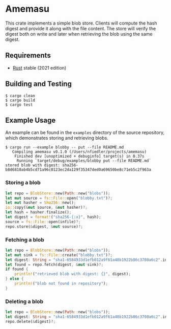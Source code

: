 # Amemasu

This crate implements a simple blob store. Clients will compute the hash digest and provide it along with the file content. The store will verify the digest both on write and later when retrieving the blob using the same digest.

## Requirements

* [Rust](https://www.rust-lang.org) stable (2021 edition)

## Building and Testing

```shell
$ cargo clean
$ cargo build
$ cargo test
```

## Example Usage

An example can be found in the `examples` directory of the source repository, which demonstrates storing and retrieving blobs.

```shell
$ cargo run --example blobby -- put --file README.md
   Compiling amemasu v0.1.0 (/Users/nfiedler/projects/amemasu)
    Finished dev [unoptimized + debuginfo] target(s) in 0.37s
     Running `target/debug/examples/blobby put --file README.md`
stored blob with digest: sha256-b8d6810ab4b5cd71a96c0123ec2da129f35347ded0a69650be8c71eb5c2f963a
```

### Storing a blob

```rust
let repo = BlobStore::new(Path::new("blobs"));
let mut source = fs::File::open("blobby.txt")?;
let mut hasher = Sha256::new();
io::copy(&mut source, &mut hasher)?;
let hash = hasher.finalize();
let digest = format!("sha256-{:x}", hash);
source = fs::File::open(infile)?;
repo.store(&digest, &mut source)?;
```

### Fetching a blob

```rust
let repo = BlobStore::new(Path::new("blobs"));
let mut sink = fs::File::create("blobby.txt")?;
let digest: String = "sha1-6584933d1efb012a9f61a48b1922b86c3708a6c2".into();
let found = repo.fetch(digest, &mut sink)?;
if found {
    println!("retrieved blob with digest: {}", digest);
} else {
    println!("blob not found in repository");
}
```

### Deleting a blob

```rust
let repo = BlobStore::new(Path::new("blobs"));
let digest: String = "sha1-6584933d1efb012a9f61a48b1922b86c3708a6c2".into();
repo.delete(&digest)?;
```
